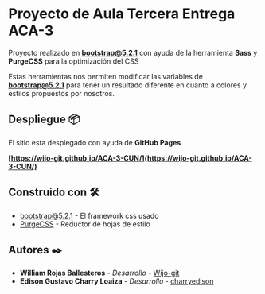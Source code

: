 #  Proyecto de Aula Tercera Entrega ACA-3

Proyecto realizado en **bootstrap@5.2.1** con ayuda de la herramienta **Sass** y **PurgeCSS** para la optimización del CSS

Estas herramientas nos permiten modificar las variables de **bootstrap@5.2.1** para tener un resultado diferente en cuanto a colores y estilos propuestos por nosotros.

## Despliegue 📦

El sitio esta desplegado con ayuda de **GitHub Pages**

**[https://wijo-git.github.io/ACA-3-CUN/](https://wijo-git.github.io/ACA-3-CUN/)**

## Construido con 🛠️

* [bootstrap@5.2.1](https://getbootstrap.com/docs/5.2/getting-started/introduction/) - El framework css usado
* [PurgeCSS](https://purgecss.com/CLI.html) - Reductor de hojas de estilo

## Autores ✒️


* **William Rojas Ballesteros** - *Desarrollo* - [Wijo-git](https://github.com/Wijo-git)
* **Edison Gustavo Charry Loaiza** - *Desarrollo* - [charryedison](https://github.com/charryedison)
